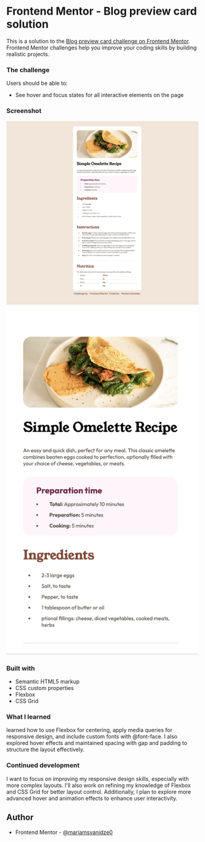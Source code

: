 # Frontend Mentor - Blog preview card solution

This is a solution to the [Blog preview card challenge on Frontend Mentor](https://www.frontendmentor.io/challenges/blog-preview-card-ckPaj01IcS). Frontend Mentor challenges help you improve your coding skills by building realistic projects. 


### The challenge

Users should be able to:
- See hover and focus states for all interactive elements on the page

### Screenshot
![](./Screenshot%202024-11-12%20at%2018.26.06.png)
![](./Screenshot%202024-11-12%20at%2018.27.24.png)



### Built with

- Semantic HTML5 markup
- CSS custom properties
- Flexbox
- CSS Grid



### What I learned

 learned how to use Flexbox for centering, apply media queries for responsive design, and include custom fonts with @font-face. I also explored hover effects and maintained spacing with gap and padding to structure the layout effectively.


### Continued development

I want to focus on improving my responsive design skills, especially with more complex layouts. I'll also work on refining my knowledge of Flexbox and CSS Grid for better layout control. Additionally, I plan to explore more advanced hover and animation effects to enhance user interactivity.



## Author


- Frontend Mentor - [@mariamsvanidze0](https://www.frontendmentor.io/profile/mariamsvanidze0)